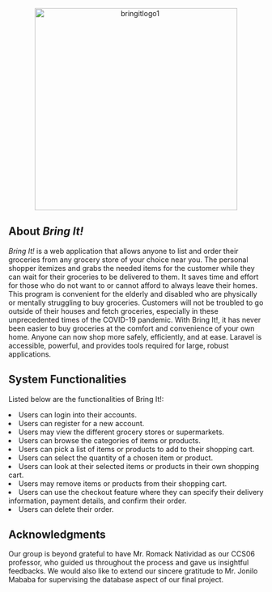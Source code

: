 <p align="center"><img src="https://i.ibb.co/TYNGD95/bringitlogo1.png" alt="bringitlogo1" border="0" width="400"></p>


## About <i> Bring It! </i>

<i> Bring It! </i> is a web application that allows anyone to list and order their groceries from any grocery store of your choice near you. The personal shopper itemizes and grabs the needed items for the customer while they can wait for their groceries to be delivered to them. It saves time and effort for those who do not want to or cannot afford to always leave their homes. This program is convenient for the elderly and disabled who are physically or mentally struggling to buy groceries. Customers will not be troubled to go outside of their houses and fetch groceries, especially in these unprecedented times of the COVID-19 pandemic. With Bring It!, it has never been easier to buy groceries at the comfort and convenience of your own home. Anyone can now shop more safely, efficiently, and at ease.
Laravel is accessible, powerful, and provides tools required for large, robust applications.

## System Functionalities

Listed below are the functionalities of Bring It!:

<li> Users can login into their accounts. </li>
<li> Users can register for a new account. </li>
<li> Users may view the different grocery stores or supermarkets. </li>
<li> Users can browse the categories of items or products. </li>
<li> Users can pick a list of items or products to add to their shopping cart. </li>
<li> Users can select the quantity of a chosen item or product. </li>
<li> Users can look at their selected items or products in their own shopping cart. </li>
<li> Users may remove items or products from their shopping cart. </li>
<li> Users can use the checkout feature where they can specify their delivery information, payment details, and confirm their order. </li>
<li> Users can delete their order. </li>

## Acknowledgments

Our group is beyond grateful to have Mr. Romack Natividad as our CCS06 professor, who guided us throughout the process and gave us insightful feedbacks. We would also like to extend our sincere gratitude to Mr. Jonilo Mababa for supervising the database aspect of our final project. 



